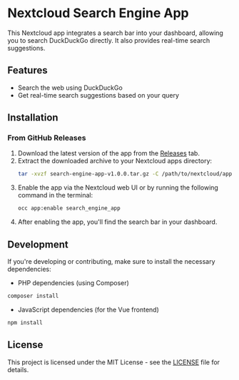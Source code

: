 # Nextcloud Search Engine App

This Nextcloud app integrates a search bar into your dashboard, allowing you to search DuckDuckGo directly. It also provides real-time search suggestions.

## Features

- Search the web using DuckDuckGo
- Get real-time search suggestions based on your query

## Installation

### From GitHub Releases

1. Download the latest version of the app from the [Releases](https://github.com/YOUR_GITHUB_USERNAME/YOUR_REPO/releases) tab.
2. Extract the downloaded archive to your Nextcloud apps directory:
   ```bash
   tar -xvzf search-engine-app-v1.0.0.tar.gz -C /path/to/nextcloud/apps/
   ```
3. Enable the app via the Nextcloud web UI or by running the following command in the terminal:
   ```bash
   occ app:enable search_engine_app
   ```
4. After enabling the app, you'll find the search bar in your dashboard.

## Development

If you're developing or contributing, make sure to install the necessary dependencies:

- PHP dependencies (using Composer)

```bash
composer install
```

- JavaScript dependencies (for the Vue frontend)

```bash
npm install
```

## License

This project is licensed under the MIT License - see the [LICENSE](./LICENSE) file for details.
